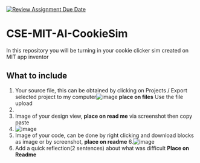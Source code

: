 [![Review Assignment Due Date](https://classroom.github.com/assets/deadline-readme-button-22041afd0340ce965d47ae6ef1cefeee28c7c493a6346c4f15d667ab976d596c.svg)](https://classroom.github.com/a/eysopNXu)
# CSE-MIT-AI-CookieSim

In this repository you will be turning in your cookie clicker sim created on MIT app inventor

## What to include

1. Your source file, this can be obtained by clicking on Projects / Export selected project to my computer![image](https://github.com/user-attachments/assets/f99cff16-16e3-4e1e-afc7-9da69f0e47f4) __place on files__ Use the file upload
2. 
3. Image of your design view, __place on read me__ via screenshot then copy paste
4. ![image](https://github.com/user-attachments/assets/360fc108-ed03-4c69-b707-c989ffbac743)
5. Image of your code, can be done by right clicking and download blocks as image or by screenshot, __place on readme__
6.![image](https://github.com/user-attachments/assets/056ccdde-606b-4a6b-9beb-770f8962278f)
7. Add a quick reflection(2 sentences) about what was difficult __Place on Readme__



